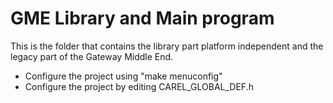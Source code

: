# GME Library and Main program

This is the folder that contains the library part platform independent 
and the legacy part of the Gateway Middle End.


* Configure the project using "make menuconfig"
* Configure the project by editing CAREL_GLOBAL_DEF.h
   


